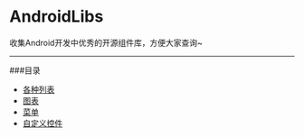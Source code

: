 # AndroidLibs

收集Android开发中优秀的开源组件库，方便大家查询~

---

###目录

- [各种列表](https://github.com/XXApple/AndroidLibs/tree/master/%E5%88%97%E8%A1%A8)
- [图表](https://github.com/XXApple/AndroidLibs/tree/master/%E5%9B%BE%E8%A1%A8)
- [菜单](https://github.com/XXApple/AndroidLibs/tree/master/%E8%8F%9C%E5%8D%95)
- [自定义控件](https://github.com/XXApple/AndroidLibs/tree/master/%E8%87%AA%E5%AE%9A%E4%B9%89%E6%8E%A7%E4%BB%B6)
